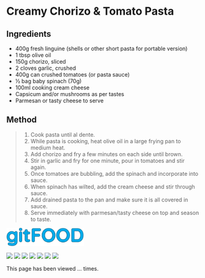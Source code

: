 # Creamy Chorizo & Tomato Pasta

## Ingredients

- 400g fresh linguine (shells or other short pasta for portable version)
- 1 tbsp olive oil
- 150g chorizo, sliced
- 2 cloves garlic, crushed
- 400g can crushed tomatoes (or pasta sauce)
- ½ bag baby spinach (70g)
- 100ml cooking cream cheese
- Capsicum and/or mushrooms as per tastes
- Parmesan or tasty cheese to serve

## Method

> 1. Cook pasta until al dente.
> 2. While pasta is cooking, heat olive oil in a large frying pan to medium heat.
> 3. Add chorizo and fry a few minutes on each side until brown.
> 4. Stir in garlic and fry for one minute, pour in tomatoes and stir again.
> 5. Once tomatoes are bubbling, add the spinach and incorporate into sauce.
> 6. When spinach has wilted, add the cream cheese and stir through sauce.
> 7. Add drained pasta to the pan and make sure it is all covered in sauce.
> 8. Serve immediately with parmesan/tasty cheese on top and season to taste.


<img src="../images/logo_sm.png" width="40%" />

<img src="https://img.shields.io/badge/boiled-blue.svg" /> <img src="https://img.shields.io/badge/dairy-blue.svg" /> <img src="https://img.shields.io/badge/italian-blue.svg" /> <img src="https://img.shields.io/badge/lunch-blue.svg" /> <img src="https://img.shields.io/badge/pasta-blue.svg" /> <img src="https://img.shields.io/badge/sides-blue.svg" /> <img src="https://img.shields.io/badge/stovetop-blue.svg" /> 

<p>This page has been viewed <span id="counter">...</span> times.</p>

<script src="/assets/js/pageviews.js"></script>